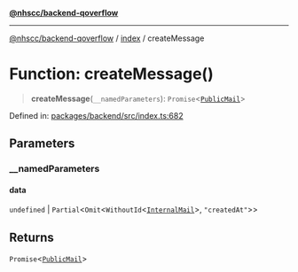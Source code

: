 [**@nhscc/backend-qoverflow**](../../README.md)

***

[@nhscc/backend-qoverflow](../../README.md) / [index](../README.md) / createMessage

# Function: createMessage()

> **createMessage**(`__namedParameters`): `Promise`\<[`PublicMail`](../../db/type-aliases/PublicMail.md)\>

Defined in: [packages/backend/src/index.ts:682](https://github.com/nhscc/qoverflow.api.hscc.bdpa.org/blob/f5ce596891ef5639d9d2800df6d35c0e862108c3/packages/backend/src/index.ts#L682)

## Parameters

### \_\_namedParameters

#### data

`undefined` \| `Partial`\<`Omit`\<`WithoutId`\<[`InternalMail`](../../db/type-aliases/InternalMail.md)\>, `"createdAt"`\>\>

## Returns

`Promise`\<[`PublicMail`](../../db/type-aliases/PublicMail.md)\>

